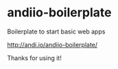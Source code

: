 andiio-boilerplate
==================

Boilerplate to start basic web apps


http://andi.io/andiio-boilerplate/

Thanks for using it!
